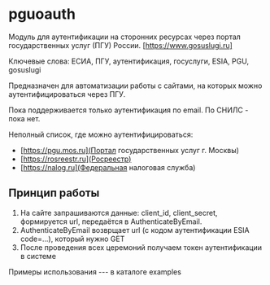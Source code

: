 # pguoauth
Модуль для аутентификации на сторонних ресурсах через портал государственных услуг (ПГУ) России. [https://www.gosuslugi.ru]

Ключевые слова: ЕСИА, ПГУ, аутентификация, госуслуги, ESIA, PGU, gosuslugi

Предназначен для автоматизации работы с сайтами, на которых можно аутентифицироваться через ПГУ.

Пока поддерживается только аутентификация по email. По СНИЛС - пока нет.

Неполный список, где можно аутентифицироваться:
* [https://pgu.mos.ru](Портал государственных услуг г. Москвы)
* [https://rosreestr.ru](Росреестр)
* [https://nalog.ru](Федеральная налоговая служба)

## Принцип работы 
1. На сайте запрашиваются данные: client_id, client_secret, формируется url, передаётся в AuthenticateByEmail.
2. AuthenticateByEmail возврщает url (с кодом аутентификации ESIA code=...), который нужно GET
3. После проведения всех церемоний получаем токен аутентификации в системе

Примеры использования --- в каталоге examples

